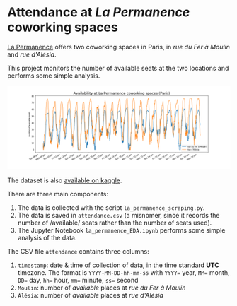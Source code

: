 # Attendance at *La Permanence* coworking spaces #



[La Permanence](https://www.la-permanence.com "La Permanence coworking
space in Paris") offers two coworking spaces in Paris, in *rue du
Fer à Moulin* and *rue d'Alésia*.

This project monitors the number of available seats at the two
locations and performs some simple analysis.

![](La-Permanence-attendance.png)

The dataset is also [available on kaggle](https://www.kaggle.com/antoinechoffrut/la-permanence-attendance).


There are three main components:  
  1. The data is collected with the script
     `la_permanence_scraping.py`.  
  2. The data is saved in `attendance.csv` (a misnomer, since it
records the number of /available/ seats rather than the number of seats
used).  
  3. The Jupyter Notebook `la_permanence_EDA.ipynb` performs some
simple analysis of the data.  

The CSV file `attendance` contains three columns:  
  1. `timestamp`: date & time of collection of data, in the time
     standard **UTC** timezone.  The format is `YYYY-MM-DD-hh-mm-ss`
     with `YYYY=` year, `MM=` month, `DD=` day, `hh=` hour, `mm=`
     minute, `ss=` second   
  2. `Moulin`: number of *available* places at *rue du Fer à Moulin*  
  3. `Alésia`: number of *available* places at *rue d'Alésia*  
   
